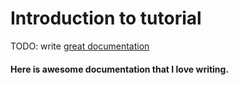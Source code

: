 # Introduction to tutorial

TODO: write [great documentation](http://jacobian.org/writing/what-to-write/)
 
#### Here is awesome documentation that I love writing.